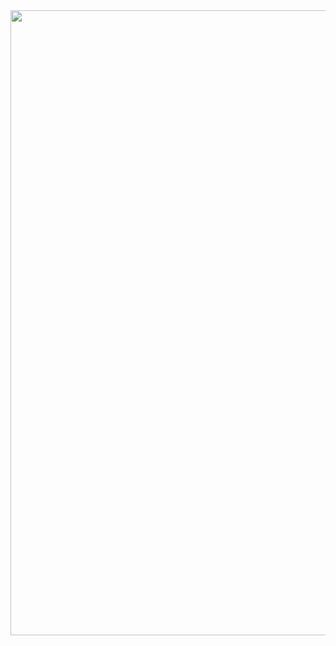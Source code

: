 <div align="center">
<img src="https://media1.giphy.com/media/v1.Y2lkPTQh1Y1JjA3yW21RewAhxjanvaUoSkVZF3PkdXhzZnFrZTZteDZ2bWxnY2tseXZ0NiZlcD12MV9pbnRlcm5hbF9naWZfYnlfaWQmY3Q9Zw/SfZZnC4IQoR77rTzlD/giphy.gif" height="1000" /> 
<br>
</div>

